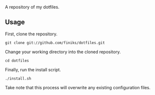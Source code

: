 A repository of my dotfiles.

Usage
-----

First, clone the repository.

    git clone git://github.com/finiks/dotfiles.git
    
Change your working directory into the cloned repository.

    cd dotfiles
    
Finally, run the install script.

    ./install.sh

Take note that this process will overwrite any existing configuration files.
